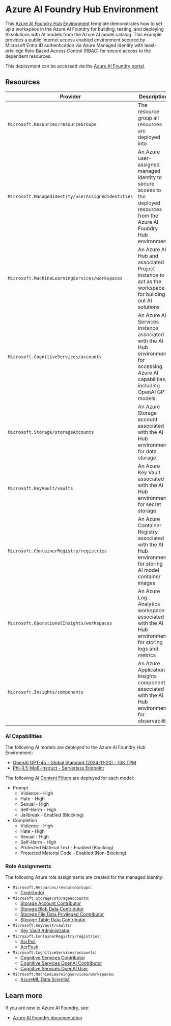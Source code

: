 # Azure AI Foundry Hub Environment

This [Azure AI Foundry Hub Environment](./ai-hub-environment.bicep) template demonstrates how to set up a workspace in the Azure AI Foundry for building, testing, and deploying AI solutions with AI models from the Azure AI model catalog. This example provides a public internet access enabled environment secured by Microsoft Entra ID authentication via Azure Managed Identity with least-privilege Role-Based Access Control (RBAC) for secure access to the dependent resources.

This deployment can be accessed via the [Azure AI Foundry portal](https://ai.azure.com/build/).

## Resources

| Provider                                           | Description                                                                                                                            |
| -------------------------------------------------- | -------------------------------------------------------------------------------------------------------------------------------------- |
| `Microsoft.Resources/resourceGroups`               | The resource group all resources are deployed into                                                                                     |
| `Microsoft.ManagedIdentity/userAssignedIdentities` | An Azure user-assigned managed identity to secure access to the deployed resources from the Azure AI Foundry Hub environment           |
| `Microsoft.MachineLearningServices/workspaces`     | An Azure AI Hub and associated Project instance to act as the workspace for building out AI solutions                                  |
| `Microsoft.CognitiveServices/accounts`             | An Azure AI Services instance associated with the AI Hub environment for accessing Azure AI capabilities, including OpenAI GPT models. |
| `Microsoft.Storage/storageAccounts`                | An Azure Storage account associated with the AI Hub environment for data storage                                                       |
| `Microsoft.KeyVault/vaults`                        | An Azure Key Vault associated with the AI Hub environment for secret storage                                                           |
| `Microsoft.ContainerRegistry/registries`           | An Azure Container Registry associated with the AI Hub environment for storing AI model container images                               |
| `Microsoft.OperationalInsights/workspaces`         | An Azure Log Analytics workspace associated with the AI Hub environment for storing logs and metrics                                   |
| `Microsoft.Insights/components`                    | An Azure Application Insights component associated with the AI Hub environment for observability                                       |

### AI Capabilities

The following AI models are deployed to the Azure AI Foundry Hub Environment:

- [OpenAI GPT-4o - Global Standard (2024-11-20) - 10K TPM](https://ai.azure.com/explore/models/gpt-4o/version/2024-11-20/registry/azure-openai)
- [Phi-3.5-MoE-instruct - Serverless Endpoint](https://ai.azure.com/explore/models/Phi-3.5-MoE-instruct/version/4/registry/azureml)

The following [AI Content Filters](https://learn.microsoft.com/en-us/azure/ai-studio/concepts/content-filtering) are deployed for each model:

- Prompt
  - Violence - High
  - Hate - High
  - Sexual - High
  - Self-Harm - High
  - Jailbreak - Enabled (Blocking)
- Completion
  - Violence - High
  - Hate - High
  - Sexual - High
  - Self-Harm - High
  - Protected Material Text - Enabled (Blocking)
  - Protected Material Code - Enabled (Non-Blocking)

### Role Assignments

The following Azure role assignments are created for the managed identity:

- `Microsoft.Resources/resourceGroups`:
  - [Contributor](https://learn.microsoft.com/en-us/azure/role-based-access-control/built-in-roles/privileged#contributor)
- `Microsoft.Storage/storageAccounts`:
  - [Storage Account Contributor](https://learn.microsoft.com/en-us/azure/role-based-access-control/built-in-roles/storage#storage-account-contributor)
  - [Storage Blob Data Contributor](https://learn.microsoft.com/en-us/azure/role-based-access-control/built-in-roles/storage#storage-blob-data-contributor)
  - [Storage File Data Privileged Contributor](https://learn.microsoft.com/en-us/azure/role-based-access-control/built-in-roles/storage#storage-file-data-privileged-contributor)
  - [Storage Table Data Contributor](https://learn.microsoft.com/en-us/azure/role-based-access-control/built-in-roles/storage#storage-table-data-contributor)
- `Microsoft.KeyVault/vaults`:
  - [Key Vault Administrator](https://learn.microsoft.com/en-us/azure/role-based-access-control/built-in-roles/security#key-vault-administrator)
- `Microsoft.ContainerRegistry/registries`:
  - [AcrPull](https://learn.microsoft.com/en-us/azure/role-based-access-control/built-in-roles/containers#acrpull)
  - [AcrPush](https://learn.microsoft.com/en-us/azure/role-based-access-control/built-in-roles/containers#acrpush)
- `Microsoft.CognitiveServices/accounts`:
  - [Cognitive Services Contributor](https://learn.microsoft.com/en-us/azure/role-based-access-control/built-in-roles/ai-machine-learning#cognitive-services-contributor)
  - [Cognitive Services OpenAI Contributor](https://learn.microsoft.com/en-us/azure/role-based-access-control/built-in-roles/ai-machine-learning#cognitive-services-openai-contributor)
  - [Cognitive Services OpenAI User](https://learn.microsoft.com/en-us/azure/role-based-access-control/built-in-roles/ai-machine-learning#cognitive-services-openai-user)
- `Microsoft.MachineLearningServices/workspaces`:
  - [AzureML Data Scientist](https://learn.microsoft.com/en-us/azure/role-based-access-control/built-in-roles/ai-machine-learning#azureml-data-scientist)

## Learn more

If you are new to Azure AI Foundry, see:

- [Azure AI Foundry documentation](https://learn.microsoft.com/en-gb/azure/ai-studio/what-is-ai-studio)
